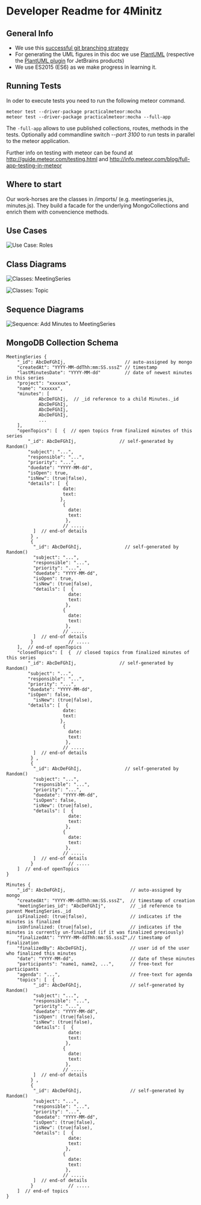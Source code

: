 # Developer Readme for 4Minitz

## General Info
* We use this [successful git branching strategy](http://nvie.com/posts/a-successful-git-branching-model/)
* For generating the UML figures in this doc we use [PlantUML](http://plantuml.com/)
  (respective the [PlantUML plugin](https://plugins.jetbrains.com/plugin/7017?pr=) for JetBrains products)
* We use ES2015 (ES6) as we make progress in learning it.


## Running Tests
In oder to execute tests you need to run the following meteor command.

    meteor test --driver-package practicalmeteor:mocha
    meteor test --driver-package practicalmeteor:mocha --full-app

The ```-full-app``` allows to use published collections, routes, methods in the tests.
Optionally add commandline switch *--port 3100* to run tests in parallel to the meteor application.

Further info on testing with meteor can be found at http://guide.meteor.com/testing.html and http://info.meteor.com/blog/full-app-testing-in-meteor


## Where to start
Our work-horses are the classes in /imports/ (e.g. meetingseries.js, minutes.js).
They build a facade for the underlying MongoCollections and enrich them with convencience methods.

## Use Cases
![Use Case: Roles](./figures/usecases1.png)


## Class Diagrams
![Classes: MeetingSeries](./figures/cls_MeetingSeries.png)

![Classes: Topic](./figures/cls_Topic.png)



## Sequence Diagrams
![Sequence: Add Minutes to MeetingSeries](./figures/seqMinutesAdd.png)

## MongoDB Collection Schema
    MeetingSeries {
        "_id": AbcDeFGhIj,                      // auto-assigned by mongo
        "createdAt": "YYYY-MM-ddThh:mm:SS.sssZ" // timestamp
        "lastMinutesDate": "YYYY-MM-dd"         // date of newest minutes in this series
        "project": "xxxxxx",
        "name": "xxxxxx",
        "minutes": [
                AbcDeFGhIj,  // _id reference to a child Minutes._id
                AbcDeFGhIj,
                AbcDeFGhIj,
                AbcDeFGhIj,
                ...
        ],
        "openTopics": [  {  // open topics from finalized minutes of this series
            "_id": AbcDeFGhIj,                // self-generated by Random()
            "subject": "...",
            "responsible": "...",
            "priority": "...",
            "duedate": "YYYY-MM-dd",
            "isOpen": true,
            "isNew": (true|false),
            "details": [  {
                         date:
                         text:
                        },
                         {
                           date:
                           text:
                          },
                         // .....
              ]  // end-of details
             } ,
             {
              "_id": AbcDeFGhIj,                // self-generated by Random()
              "subject": "...",
              "responsible": "...",
              "priority": "...",
              "duedate": "YYYY-MM-dd",
              "isOpen": true,
              "isNew": (true|false),
              "details": [  {
                           date:
                           text:
                          },
                         {
                           date:
                           text:
                          },
                         // .....
              ]  // end-of details
             }             // .....
        ],  // end-of openTopics
        "closedTopics": [  {  // closed topics from finalized minutes of this series
            "_id": AbcDeFGhIj,                // self-generated by Random()
            "subject": "...",
            "responsible": "...",
            "priority": "...",
            "duedate": "YYYY-MM-dd",
            "isOpen": false,
              "isNew": (true|false),
            "details": [  {
                         date:
                         text:
                        },
                         {
                           date:
                           text:
                          },
                         // .....
              ]  // end-of details
             } ,
             {
              "_id": AbcDeFGhIj,                // self-generated by Random()
              "subject": "...",
              "responsible": "...",
              "priority": "...",
              "duedate": "YYYY-MM-dd",
              "isOpen": false,
              "isNew": (true|false),
              "details": [  {
                           date:
                           text:
                          },
                         {
                           date:
                           text:
                          },
                         // .....
              ]  // end-of details
             }             // .....
        ]  // end-of openTopics
    }
    
    Minutes {
        "_id": AbcDeFGhIj,                        // auto-assigned by mongo
        "createdAt": "YYYY-MM-ddThh:mm:SS.sssZ",  // timestamp of creation
        "meetingSeries_id": "AbcDeFGhIj",         // _id reference to parent MeetingSeries._id
        isFinalized: (true|false),                // indicates if the minutes is finalized
        isUnfinalized: (true|false),              // indicates if the minutes is currently un-finalized (if it was finalized previously)
        "finalizedAt": "YYYY-MM-ddThh:mm:SS.sssZ",// timestamp of finalization
        "finalizedBy": AbcDeFGhIj,                // user id of the user who finalized this minutes
        "date": "YYYY-MM-dd",                     // date of these minutes
        "participants": "name1, name2, ...",      // free-text for participants
        "agenda": "...",                          // free-text for agenda
        "topics": [  {
              "_id": AbcDeFGhIj,                  // self-generated by Random()
              "subject": "...",
              "responsible": "...",
              "priority": "...",
              "duedate": "YYYY-MM-dd",
              "isOpen": (true|false),
              "isNew": (true|false),
              "details": [  {
                           date:
                           text:
                          },
                         {
                           date:
                           text:
                          },
                         // .....
              ]  // end-of details
             } ,
             {
              "_id": AbcDeFGhIj,                  // self-generated by Random()
              "subject": "...",
              "responsible": "...",
              "priority": "...",
              "duedate": "YYYY-MM-dd",
              "isOpen": (true|false),
              "isNew": (true|false),
              "details": [  {
                           date:
                           text:
                          },
                         {
                           date:
                           text:
                          },
                         // .....
              ]  // end-of details
             }             // .....
        ]  // end-of topics
    }
